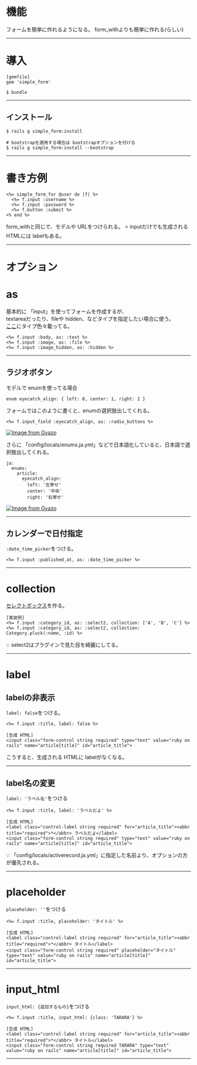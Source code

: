 # 機能
フォームを簡単に作れるようになる。
form_withよりも簡単に作れる(らしい)
***

# 導入
~~~
[gemfile]
gem 'simple_form'

$ bundle
~~~
***

## インストール
~~~
$ rails g simple_form:install

# bootstrapを適用する場合は bootstrapオプションを付ける
$ rails g simple_form:install --bootstrap
~~~
***

# 書き方例
~~~
<%= simple_form_for @user do |f| %>
  <%= f.input :username %>
  <%= f.input :password %>
  <%= f.button :submit %>
<% end %>
~~~
form_withと同じで、モデルや URLをつけられる。
⭐️ inputだけでも生成される HTMLには labelもある。
***

# オプション
# as
基本的に 「input」を使ってフォームを作成するが、  
textareaだったり、fileや hidden、などタイプを指定したい場合に使う。  
[ここ](https://github.com/heartcombo/simple_form#available-input-types-and-defaults-for-each-column-type)にタイプ色々載ってる。
~~~
<%= f.input :body, as: :text %>
<%= f.input :image, as: :file %>
<%= f.input :image_hidden, as: :hidden %>
~~~
***

## ラジオボタン
モデルで enumを使ってる場合  
~~~
enum eyecatch_align: { left: 0, center: 1, right: 2 }
~~~
フォームではこのように書くと、enumの選択肢出してくれる。  
~~~
<%= f.input_field :eyecatch_align, as: :radio_buttons %>
~~~
[![Image from Gyazo](https://i.gyazo.com/e997d6b929257f612185dcffec67143a.png)](https://gyazo.com/e997d6b929257f612185dcffec67143a)  
  
さらに 「config/locals/enums.ja.yml」などで日本語化していると、日本語で選択肢出してくれる。
~~~
ja:
  enums:
    article:
      eyecatch_align:
        left: '左寄せ'
        center: '中央'
        right: '右寄せ'
~~~
[![Image from Gyazo](https://i.gyazo.com/1805fc9365d9560639d00c33e5f75ba9.png)](https://gyazo.com/1805fc9365d9560639d00c33e5f75ba9)
***

## カレンダーで日付指定
`:date_time_picker`をつける。
~~~
<%= f.input :published_at, as: :date_time_picker %>
~~~
***

# collection
[セレクトボックス](https://github.com/Tarara33/TIL/blob/main/Rails/%E6%A9%9F%E8%83%BD/%E3%82%BB%E3%83%AC%E3%82%AF%E3%83%88%E3%83%9C%E3%83%83%E3%82%AF%E3%82%B9.md)を作る。    
~~~
[実装例]
<%= f.input :category_id, as: :select2, collection: ['A', 'B', 'C'] %>
<%= f.input :category_id, as: :select2, collection: Category.pluck(:name, :id) %>
~~~
💡 select2はプラグインで見た目を綺麗にしてる。
***

# label
## labelの非表示
`label: false`をつける。
~~~
<%= f.input :title, label: false %>

[生成 HTML]
<input class="form-control string required" type="text" value="ruby on rails" name="article[title]" id="article_title">
~~~
こうすると、生成される HTMLに labelがなくなる。
***

## label名の変更
`label: 'ラベル名'`をつける
~~~
<%= f.input :title, label: 'ラベルだよ' %>

[生成 HTML]
<label class="control-label string required" for="article_title"><abbr title="required">*</abbr> ラベルだよ</label>
<input class="form-control string required" type="text" value="ruby on rails" name="article[title]" id="article_title">
~~~
💡 「config/locals/activerecord.ja.yml」に指定した名前より、オプションの方が優先される。
***

# placeholder
`placeholder: ''`をつける
~~~
<%= f.input :title, placeholder: 'タイトル' %>

[生成 HTML]
<label class="control-label string required" for="article_title"><abbr title="required">*</abbr> タイトル</label>
<input class="form-control string required" placeholder="タイトル" type="text" value="ruby on rails" name="article[title]" id="article_title">
~~~
***

# input_html
`input_html: {追加するもの}`をつける
~~~
<%= f.input :title, input_html: {class: 'TARARA'} %>

[生成 HTML]
<label class="control-label string required" for="article_title"><abbr title="required">*</abbr> タイトル</label>
<input class="form-control string required TARARA" type="text" value="ruby on rails" name="article[title]" id="article_title">
~~~
***

